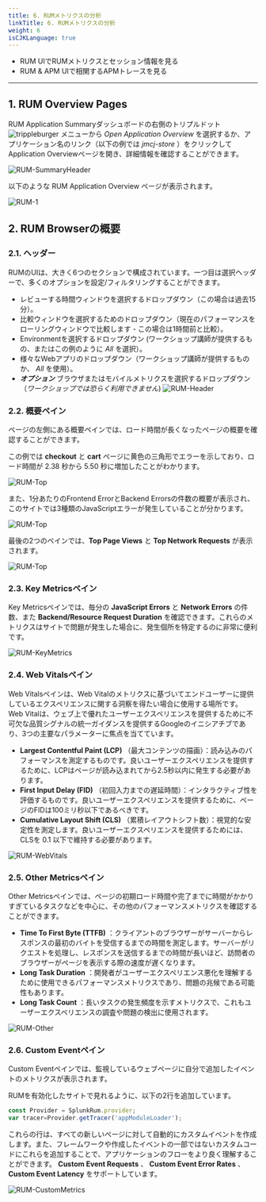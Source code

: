 ```yaml
---
title: 6. RUMメトリクスの分析
linkTitle: 6. RUMメトリクスの分析
weight: 6
isCJKLanguage: true
---
```


* RUM UIでRUMメトリクスとセッション情報を見る
* RUM & APM UIで相関するAPMトレースを見る

---

## 1. RUM Overview Pages

RUM Application Summaryダッシュボードの右側のトリプルドット ![trippleburger](../images/trippleburger.png) メニューから *Open Application Overview* を選択するか、アプリケーション名のリンク（以下の例では *jmcj-store* ）をクリックして Application Overviewページを開き、詳細情報を確認することができます。

![RUM-SummaryHeader](../images/summaryHeader.png)

以下のような RUM Application Overview ページが表示されます。

![RUM-1](../images/RUM-1.png)

## 2. RUM Browserの概要

### 2.1. ヘッダー

RUMのUIは、大きく6つのセクションで構成されています。一つ目は選択ヘッダーで、多くのオプションを設定/フィルタリングすることができます。

* レビューする時間ウィンドウを選択するドロップダウン（この場合は過去15分）。
* 比較ウィンドウを選択するためのドロップダウン（現在のパフォーマンスをローリングウィンドウで比較します - この場合は1時間前と比較）。
* Environmentを選択するドロップダウン (ワークショップ講師が提供するもの、またはこの例のように *All* を選択）。
* 様々なWebアプリのドロップダウン（ワークショップ講師が提供するものか、 *All* を使用）。
* ***オプション*** ブラウザまたはモバイルメトリクスを選択するドロップダウン（*ワークショップでは恐らく利用できません*)
![RUM-Header](../images/RUM-Header.png)

### 2.2. 概要ペイン

ページの左側にある概要ペインでは、ロード時間が長くなったページの概要を確認することができます。

この例では **checkout** と **cart** ページに黄色の三角形でエラーを示しており、ロード時間が 2.38 秒から 5.50 秒に増加したことがわかります。

<!-- ![RUM-Top](../images/RUM-TOP.png) -->

![RUM-Top](../images/RUM-Page-Load-Times.png)

また、1分あたりのFrontend ErrorとBackend Errorsの件数の概要が表示され、このサイトでは3種類のJavaScriptエラーが発生していることが分かります。

![RUM-Top](../images/RUM-JS-Errors.png)

最後の2つのペインでは、**Top Page Views** と **Top Network Requests** が表示されます。

![RUM-Top](../images/RUM-Page-Views-Network.png)

### 2.3. Key Metricsペイン

Key Metricsペインでは、毎分の **JavaScript Errors** と **Network Errors** の件数、また **Backend/Resource Request Duration** を確認できます。これらのメトリクスはサイトで問題が発生した場合に、発生個所を特定するのに非常に便利です。

![RUM-KeyMetrics](../images/RUM-Key-Metrics.png)

### 2.4. Web Vitalsペイン

Web Vitalsペインは、Web Vitalのメトリクスに基づいてエンドユーザーに提供しているエクスペリエンスに関する洞察を得たい場合に使用する場所です。
Web Vitalは、ウェブ上で優れたユーザーエクスペリエンスを提供するために不可欠な品質シグナルの統一ガイダンスを提供するGoogleのイニシアチブであり、3つの主要なパラメーターに焦点を当てています。

* **Largest Contentful Paint (LCP)** （最大コンテンツの描画）：読み込みのパフォーマンスを測定するものです。良いユーザーエクスペリエンスを提供するために、LCPはページが読み込まれてから2.5秒以内に発生する必要があります。
* **First Input Delay (FID)** （初回入力までの遅延時間）：インタラクティブ性を評価するものです。良いユーザーエクスペリエンスを提供するために、ページのFIDは100ミリ秒以下であるべきです。
* **Cumulative Layout Shift (CLS)** （累積レイアウトシフト数）：視覚的な安定性を測定します。良いユーザーエクスペリエンスを提供するためには、CLSを 0.1 以下で維持する必要があります。

![RUM-WebVitals](../images/RUM-Web-Vitals.png)

### 2.5. Other Metricsペイン

Other Metricsペインでは、ページの初期ロード時間や完了までに時間がかかりすぎているタスクなどを中心に、その他のパフォーマンスメトリクスを確認することができます。

* **Time To First Byte (TTFB)** ：クライアントのブラウザーがサーバーからレスポンスの最初のバイトを受信するまでの時間を測定します。サーバーがリクエストを処理し、レスポンスを送信するまでの時間が長いほど、訪問者のブラウザーがページを表示する際の速度が遅くなります。
* **Long Task Duration** ：開発者がユーザーエクスペリエンス悪化を理解するために使用できるパフォーマンスメトリクスであり、問題の兆候である可能性もあります。
* **Long Task Count** ：長いタスクの発生頻度を示すメトリクスで、これもユーザーエクスペリエンスの調査や問題の検出に使用されます。

![RUM-Other](../images/RUM-Other.png)

### 2.6. Custom Eventペイン

Custom Eventペインでは、監視しているウェブページに自分で追加したイベントのメトリクスが表示されます。

RUMを有効化したサイトで見れるように、以下の2行を追加しています。

```javascript
const Provider = SplunkRum.provider;
var tracer=Provider.getTracer('appModuleLoader');
```

これらの行は、すべての新しいページに対して自動的にカスタムイベントを作成します。また、フレームワークや作成したイベントの一部ではないカスタムコードにこれらを追加することで、アプリケーションのフローをより良く理解することができます。
**Custom Event Requests** 、 **Custom Event Error Rates** 、 **Custom Event Latency** をサポートしています。

![RUM-CustomMetrics](../images/RUM-Custom-Events.png)
